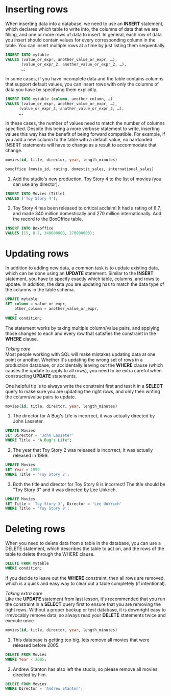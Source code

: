 # Inserting rows 

When inserting data into a database, we need to use an **INSERT** statement, which declares which table to write into, the columns of data that we are filling, and one or more rows of data to insert. In general, each row of data you insert should contain values for every corresponding column in the table. You can insert multiple rows at a time by just listing them sequentially.  
```sql
INSERT INTO mytable
VALUES (value_or_expr, another_value_or_expr, …),
       (value_or_expr_2, another_value_or_expr_2, …),
       …;
```
In some cases, if you have incomplete data and the table contains columns that support default values, you can insert rows with only the columns of data you have by specifying them explicitly.
```sql
INSERT INTO mytable (column, another_column, …)
VALUES (value_or_expr, another_value_or_expr, …),
      (value_or_expr_2, another_value_or_expr_2, …),
      …;
```
In these cases, the number of values need to match the number of columns specified. Despite this being a more verbose statement to write, inserting values this way has the benefit of being forward compatible. For example, if you add a new column to the table with a default value, no hardcoded INSERT statements will have to change as a result to accommodate that change.  

```sql
movies(id, title, director, year, length_minutes)
```
```sql
boxoffice (movie_id, rating, domestic_sales, international_sales)
```

1. Add the studio's new production, Toy Story 4 to the list of movies (you can use any director).
```sql
INSERT INTO Movies (Title)
VALUES ('Toy Story 4');
```

2. Toy Story 4 has been released to critical acclaim! It had a rating of 8.7, and made 340 million domestically and 270 million internationally. Add the record to the BoxOffice table.
```sql
INSERT INTO Boxoffice
VALUES (15, 8.7, 340000000, 270000000);
```

# Updating rows
  
In addition to adding new data, a common task is to update existing data, which can be done using an **UPDATE** statement. Similar to the **INSERT** statement, you have to specify exactly which table, columns, and rows to update. In addition, the data you are updating has to match the data type of the columns in the table schema.
```sql
UPDATE mytable
SET column = value_or_expr, 
    other_column = another_value_or_expr, 
    …
WHERE condition;
```
  
The statement works by taking multiple column/value pairs, and applying those changes to each and every row that satisfies the constraint in the **WHERE** clause.  
  
*Taking care*  
Most people working with SQL will make mistakes updating data at one point or another. Whether it's updating the wrong set of rows in a production database, or accidentally leaving out the **WHERE** clause (which causes the update to apply to all rows), you need to be extra careful when constructing **UPDATE** statements.  
  
One helpful tip is to always write the constraint first and test it in a **SELECT** query to make sure you are updating the right rows, and only then writing the column/value pairs to update.  
  
```sql
movies(id, title, director, year, length_minutes)
```

1. The director for A Bug's Life is incorrect, it was actually directed by John Lasseter.
```sql
UPDATE Movies
SET Director = 'John Lasseter'
WHERE Title = "A Bug's Life";
```
  
2. The year that Toy Story 2 was released is incorrect, it was actually released in 1999.
```sql
UPDATE Movies
SET Year = 1999
WHERE Title = 'Toy Story 2';
```

3. Both the title and director for Toy Story 8 is incorrect! The title should be "Toy Story 3" and it was directed by Lee Unkrich.
```sql
UPDATE Movies
SET Title = 'Toy Story 3', Director = 'Lee Unkrich'
WHERE Title = 'Toy Story 8';
```

# Deleting rows  
  
When you need to delete data from a table in the database, you can use a DELETE statement, which describes the table to act on, and the rows of the table to delete through the WHERE clause.  
  
```sql
DELETE FROM mytable
WHERE condition;
```
  
If you decide to leave out the **WHERE** constraint, then all rows are removed, which is a quick and easy way to clear out a table completely (if intentional).  
  
*Taking extra care*  
Like the **UPDATE** statement from last lesson, it's recommended that you run the constraint in a **SELECT** query first to ensure that you are removing the right rows. Without a proper backup or test database, it is downright easy to irrevocably remove data, so always read your **DELETE** statements twice and execute once.  
  
```sql
movies(id, title, director, year, length_minutes)
```

1. This database is getting too big, lets remove all movies that were released before 2005.
```sql
DELETE FROM Movies
WHERE Year < 2005;
```

2. Andrew Stanton has also left the studio, so please remove all movies directed by him.
```sql
DELETE FROM Movies
WHERE Director = 'Andrew Stanton';
```